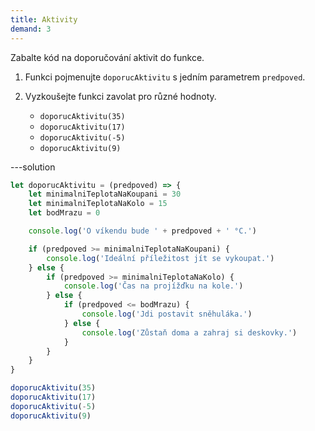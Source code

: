 ```yaml
---
title: Aktivity
demand: 3
---
```


Zabalte kód na doporučování aktivit do funkce.

1. Funkci pojmenujte `doporucAktivitu` s jedním parametrem `predpoved`.

1. Vyzkoušejte funkci zavolat pro různé hodnoty.

   - `doporucAktivitu(35)`
   - `doporucAktivitu(17)`
   - `doporucAktivitu(-5)`
   - `doporucAktivitu(9)`

---solution

```js
let doporucAktivitu = (predpoved) => {
	let minimalniTeplotaNaKoupani = 30
	let minimalniTeplotaNaKolo = 15
	let bodMrazu = 0

	console.log('O víkendu bude ' + predpoved + ' °C.')

	if (predpoved >= minimalniTeplotaNaKoupani) {
		console.log('Ideální příležitost jít se vykoupat.')
	} else {
		if (predpoved >= minimalniTeplotaNaKolo) {
			console.log('Čas na projížďku na kole.')
		} else {
			if (predpoved <= bodMrazu) {
				console.log('Jdi postavit sněhuláka.')
			} else {
				console.log('Zůstaň doma a zahraj si deskovky.')
			}
		}
	}
}

doporucAktivitu(35)
doporucAktivitu(17)
doporucAktivitu(-5)
doporucAktivitu(9)
```
